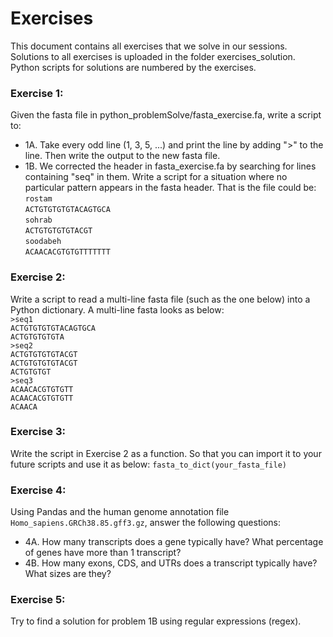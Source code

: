 # Exercises
This document contains all exercises that we solve in our sessions. 
Solutions to all exercises is uploaded in the folder exercises_solution. 
Python scripts for solutions are numbered by the exercises. 

### Exercise 1:
Given the fasta file in python_problemSolve/fasta_exercise.fa, 
write a script to:

* 1A. Take every odd line (1, 3, 5, ...) and print the line by adding
">" to the line. Then write the output to the new fasta file.
* 1B. We corrected the header in fasta_exercise.fa by searching for 
lines containing "seq" in them. Write a script for a situation 
where no particular pattern appears in the fasta header. That is
the file could be:\
`rostam`\
`ACTGTGTGTGTACAGTGCA`\
`sohrab`\
`ACTGTGTGTGTACGT`\
`soodabeh`\
`ACAACACGTGTGTTTTTTT`

### Exercise 2:
Write a script to read a multi-line fasta file (such as the one below)
into a Python dictionary. A multi-line fasta
looks as below:\
`>seq1`\
`ACTGTGTGTGTACAGTGCA`\
`ACTGTGTGTGTA`\
`>seq2`\
`ACTGTGTGTGTACGT`\
`ACTGTGTGTGTACGT`\
`ACTGTGTGT`\
`>seq3`\
`ACAACACGTGTGTT`\
`ACAACACGTGTGTT`\
`ACAACA`

### Exercise 3:
Write the script in Exercise 2 as a function. 
So that you can import it to your future scripts and use it as below:
`fasta_to_dict(your_fasta_file)`


### Exercise 4:
Using Pandas and the human genome annotation file 
`Homo_sapiens.GRCh38.85.gff3.gz`, answer the following questions:
* 4A. How many transcripts does a gene typically have? What percentage of genes have more than 1 transcript?
* 4B. How many exons, CDS, and UTRs does a transcript typically have? What sizes are they?

### Exercise 5:
Try to find a solution for problem 1B using regular expressions (regex).


